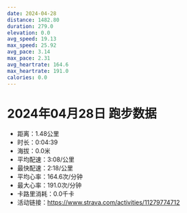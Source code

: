```yaml
---
date: 2024-04-28
distance: 1482.80
duration: 279.0
elevation: 0.0
avg_speed: 19.13
max_speed: 25.92
avg_pace: 3.14
max_pace: 2.31
avg_heartrate: 164.6
max_heartrate: 191.0
calories: 0.0
---
```


# 2024年04月28日 跑步数据

- 距离：1.48公里
- 时长：0:04:39
- 海拔：0.0米
- 平均配速：3:08/公里
- 最快配速：2:18/公里
- 平均心率：164.6次/分钟
- 最大心率：191.0次/分钟
- 卡路里消耗：0.0千卡
- 活动链接：https://www.strava.com/activities/11279774712
